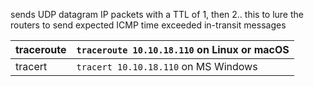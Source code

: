 
sends UDP datagram IP packets with a TTL of 1, then 2..
this to lure the routers to send expected ICMP time exceeded in-transit messages

| traceroute | `traceroute 10.10.18.110` on Linux or macOS |
| ---------- | ------------------------------------------- |
| tracert    | `tracert 10.10.18.110` on MS Windows        |
